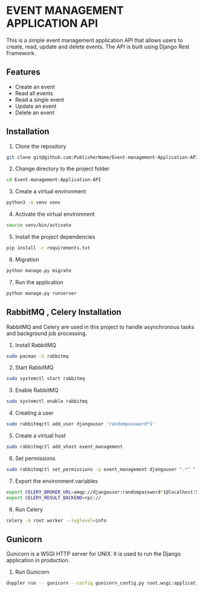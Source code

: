 # EVENT MANAGEMENT APPLICATION API
This is a simple event management application API that allows users to create, read, update and delete events. The API is built using Django Rest Framework.

## Features
- Create an event
- Read all events
- Read a single event
- Update an event
- Delete an event

## Installation
1. Clone the repository
```bash
git clone git@github.com:PublisherName/Event-management-Application-API.git
```
2. Change directory to the project folder
```bash
cd Event-management-Application-API
```
3. Create a virtual environment
```bash
python3 -m venv venv
```
4. Activate the virtual environment
```bash
source venv/bin/activate
```
5. Install the project dependencies
```bash
pip install -r requirements.txt
```
6. Migration
```bash
python manage.py migrate
```
7. Run the application
```bash
python manage.py runserver
```

## RabbitMQ , Celery Installation

RabbitMQ and Celery are used in this project to handle asynchronous tasks and background job processing.

1. Install RabbitMQ
```bash
sudo pacman -S rabbitmq
```

2. Start RabbitMQ
```bash
sudo systemctl start rabbitmq
```

3. Enable RabbitMQ
```bash
sudo systemctl enable rabbitmq
```

4. Creating a user
```bash
sudo rabbitmqctl add_user djangouser 'randompassword*1'
```

5. Create a virtual host
```bash
sudo rabbitmqctl add_vhost event_management
```

6. Set permissions
```bash
sudo rabbitmqctl set_permissions -p event_management djangouser ".*" ".*" ".*"
```

7. Export the environment variables
```bash
export CELERY_BROKER_URL=amqp://djangouser:randompassword*1@localhost:5672/event_management
export CELERY_RESULT_BACKEND=rpc://
```

8. Run Celery
```bash
celery -A root worker --loglevel=info
```

## Gunicorn
Gunicorn is a WSGI HTTP server for UNIX. It is used to run the Django application in production.

1. Run Gunicorn
```bash
doppler run -- gunicorn --config gunicorn_config.py root.wsgi:application
```